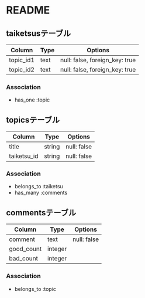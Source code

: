 # README

## taiketsusテーブル

|Column|Type|Options|
|------|----|-------|
|topic_id1|text|null: false, foreign_key: true|
|topic_id2|text|null: false, foreign_key: true|

### Association
- has_one :topic

## topicsテーブル

|Column|Type|Options|
|------|----|-------|
|title|string|null: false|
|taiketsu_id|string|null: false|

### Association
- belongs_to :taiketsu
- has_many   :comments

## commentsテーブル

|Column|Type|Options|
|------|----|-------|
|comment|text|null: false|
|good_count|integer||
|bad_count|integer||

### Association
- belongs_to :topic
